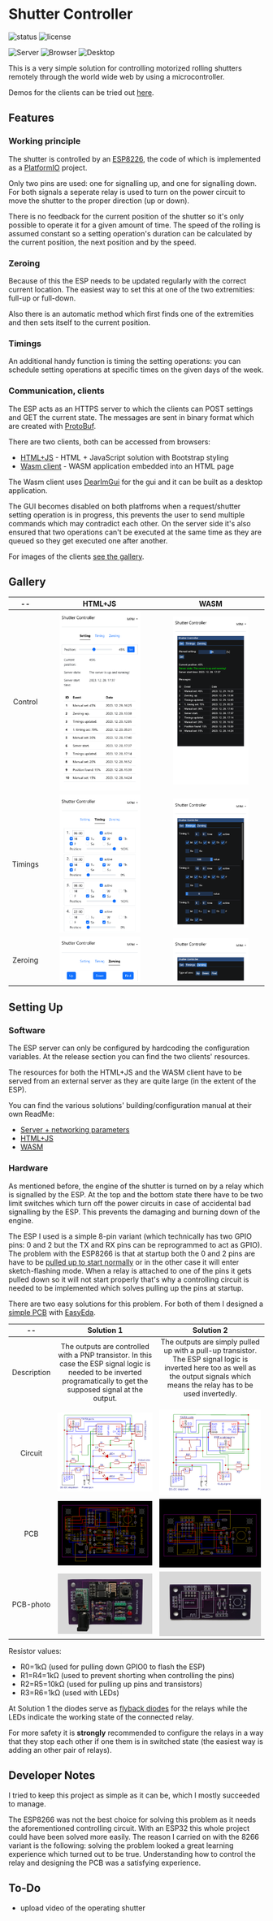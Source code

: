 # Shutter Controller

![status](https://badgen.net/badge/status/finished/green) ![license](https://badgen.net/github/license/Ma-Pe-Ma/Shutter-Controller)

![Server](https://badgen.net/badge/ESP%20server/working/green) ![Browser](https://badgen.net/badge/HTML+JS%20client/working/green) ![Desktop](https://badgen.net/badge/WASM%20client/working/green) 

This is a very simple solution for controlling motorized rolling shutters remotely through the world wide web by using a microcontroller.

Demos for the clients can be tried out [here](https://mapema.hu/wasm/shutter-controller/HtmlJsClient.html).

## Features

### Working principle
The shutter is controlled by an [ESP8226](https://www.espressif.com/en/products/socs/esp8266), the code of which is implemented as a [PlatformIO](https://platformio.org/) project. 

Only two pins are used: one for signalling up, and one for signalling down. For both signals a seperate relay is used to turn on the power circuit to move the shutter to the proper direction (up or down).

There is no feedback for the current position of the shutter so it's only possible to operate it for a given amount of time. The speed of the rolling is assumed constant so a setting operation's duration can be calculated by the current position, the next position and by the speed.

### Zeroing
Because of this the ESP needs to be updated regularly with the correct current location. The easiest way to set this at one of the two extremities: full-up or full-down.

Also there is an automatic method which first finds one of the extremities and then sets itself to the current position.

### Timings
An additional handy function is timing the setting operations: you can schedule setting operations at specific times on the given days of the week.

### Communication, clients
The ESP acts as an HTTPS server to which the clients can POST settings and GET the current state. The messages are sent in binary format which are created with [ProtoBuf](https://protobuf.dev/).

There are two clients, both can be accessed from browsers: 
* [HTML+JS](./HTML+JS-client/) - HTML + JavaScript solution with Bootstrap styling
* [Wasm client](./Wasm-client) - WASM application embedded into an HTML page

The Wasm client uses [DearImGui](https://github.com/ocornut/imgui) for the gui and it can be built as a desktop application.

The GUI becomes disabled on both platfroms when a request/shutter setting operation is in progress, this prevents the user to send multiple commands which may contradict each other. On the server side it's also ensured that two operations can't be executed at the same time as they are queued so they get executed one after another.

For images of the clients [see the gallery](#gallery).

## Gallery

   --   |   HTML+JS   |  WASM
|:----------------------:|:----------------------:|:----------------------:
Control | <img src="./Images/HTML+JS client/set.png" alt="drawing" width="75%"/> | <img src="./Images/Wasm client/set.png" alt="drawing" width="75%"/>
Timings | <img src="./Images/HTML+JS client/timings.png" alt="drawing" width="75%"/> | <img src="./Images/Wasm client/timings.png" alt="drawing" width="75%"/>
Zeroing | <img src="./Images/HTML+JS client/zeroing.png" alt="drawing" width="75%"/> | <img src="./Images/Wasm client/zeroing.png" alt="drawing" width="75%"/>

## Setting Up 
### Software

The ESP server can only be configured by hardcoding the configuration variables.
At the release section you can find the two clients' resources. 

The resources for both the HTML+JS and the WASM client have to be served from an external server as they are quite large (in the extent of the ESP). 

You can find the various solutions' building/configuration manual at their own ReadMe:
* [Server + networking parameters](./ESP8266_Server/ReadMe.md)
* [HTML+JS](./HTML+JS-client/ReadMe.md)
* [WASM](./Wasm-client/ReadMe.md)

### Hardware

As mentioned before, the engine of the shutter is turned on by a relay which is signalled by the ESP. At the top and the bottom state there have to be two limit switches which turn off the power circuits in case of accidental bad signalling by the ESP. This prevents the damaging and burning down of the engine.

The ESP I used is a simple 8-pin variant (which technically has two GPIO pins: 0 and 2 but the TX and RX pins can be reprogrammed to act as GPIO). The problem with the ESP8266 is that at startup both the 0 and 2 pins are have to be [pulled up to start normally](https://www.esp8266.com/wiki/doku.php?id=esp8266_gpio_pin_allocations#pin_functions) or in the other case it will enter sketch-flashing mode. When a relay is attached to one of the pins it gets pulled down so it will not start properly that's why a controlling circuit is needed to be implemented which solves pulling up the pins at startup.

There are two easy solutions for this problem. For both of them I designed a [simple PCB](./Controlling%20Circuit/) with [EasyEda](https://easyeda.com/).

   --   |   Solution 1   |  Solution 2
:-------------------------:|:-------------------------:|:-------------------------:
Description | The outputs are controlled with a PNP transistor. In this case the ESP signal logic is needed to be inverted programatically to get the supposed signal at the output.  | The outputs are simply pulled up with a pull-up transistor. The ESP signal logic is inverted here too as well as the output signals which means the relay has to be used invertedly. &nbsp;&nbsp;&nbsp;&nbsp;&nbsp;&nbsp;&nbsp;&nbsp;&nbsp;&nbsp;&nbsp;&nbsp;&nbsp;&nbsp;&nbsp;&nbsp;&nbsp;&nbsp;&nbsp;&nbsp;&nbsp;&nbsp;&nbsp;&nbsp;&nbsp;&nbsp;
Circuit | <img src="./Images/Hardware/Circuit-1.png" alt="drawing"/>  |  <img src="./Images/Hardware/Circuit-2.png" alt="drawing"/>
PCB | <img src="./Images/Hardware/PCB-1.png" alt="drawing"/>  |  <img src="./Images/Hardware/PCB-2.png" alt="drawing"/>
PCB-photo | <img src="./Images/Hardware/PCB-1-photo.png" alt="drawing"/>  |  <img src="./Images/Hardware/PCB-2-photo.png" alt="drawing"/>

Resistor values:
* R0=1kΩ (used for pulling down GPIO0 to flash the ESP)
* R1=R4=1kΩ (used to prevent shorting when controlling the pins)
* R2=R5=10kΩ (used for pulling up pins and transistors)
* R3=R6=1kΩ (used with LEDs)

At Solution 1 the diodes serve as [flyback diodes](https://en.wikipedia.org/wiki/Flyback_diode) for the relays while the LEDs indicate the working state of the connected relay. 

For more safety it is **strongly** recommended to configure the relays in a way that they stop each other if one them is in switched state (the easiest way is adding an other pair of relays).

## Developer Notes
I tried to keep this project as simple as it can be, which I mostly succeeded to manage.

The ESP8266 was not the best choice for solving this problem as it needs the aforementioned controlling circuit. With an ESP32 this whole project could have been solved more easily. The reason I carried on with the 8266 variant is the following: solving the problem looked a great learning experience which turned out to be true. Understanding how to control the relay and designing the PCB was a satisfying experience.

## To-Do
* upload video of the operating shutter